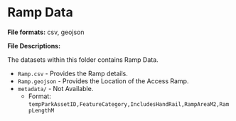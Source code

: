 # Ramp Data

**File formats:** csv, geojson

**File Descriptions:**

The datasets within this folder contains Ramp Data.

* `Ramp.csv` - Provides the Ramp details.
* `Ramp.geojson` - Provides the Location of the Access Ramp.
* `metadata/`          - Not Available.
  * Format:
`tempParkAssetID,FeatureCategory,IncludesHandRail,RampAreaM2,RampLengthM`
